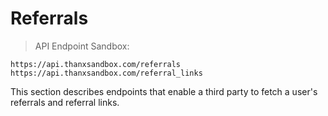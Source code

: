 # Referrals

> API Endpoint
Sandbox:
```
https://api.thanxsandbox.com/referrals
https://api.thanxsandbox.com/referral_links
```

This section describes endpoints that enable a third party to fetch a user's referrals
and referral links.
